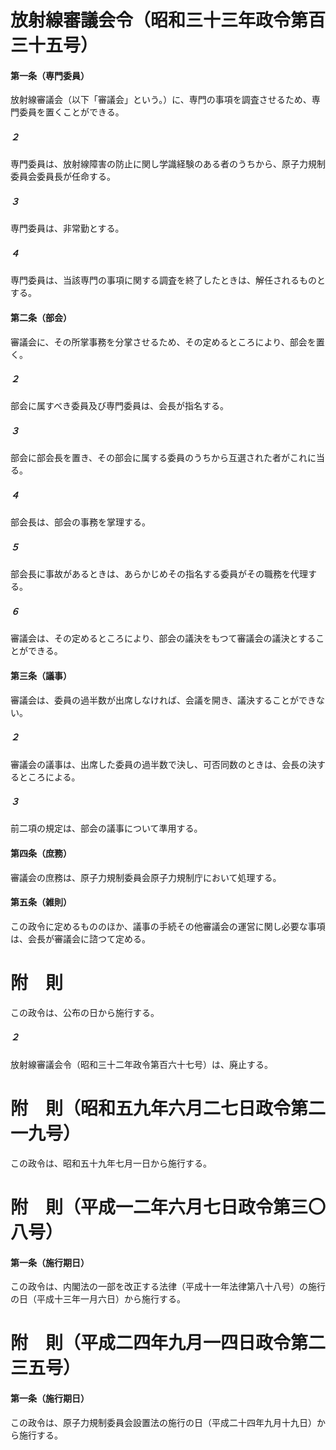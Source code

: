 # 放射線審議会令（昭和三十三年政令第百三十五号）
#### 第一条（専門委員）
放射線審議会（以下「審議会」という。）に、専門の事項を調査させるため、専門委員を置くことができる。
##### ２
専門委員は、放射線障害の防止に関し学識経験のある者のうちから、原子力規制委員会委員長が任命する。
##### ３
専門委員は、非常勤とする。
##### ４
専門委員は、当該専門の事項に関する調査を終了したときは、解任されるものとする。
#### 第二条（部会）
審議会に、その所掌事務を分掌させるため、その定めるところにより、部会を置く。
##### ２
部会に属すべき委員及び専門委員は、会長が指名する。
##### ３
部会に部会長を置き、その部会に属する委員のうちから互選された者がこれに当る。
##### ４
部会長は、部会の事務を掌理する。
##### ５
部会長に事故があるときは、あらかじめその指名する委員がその職務を代理する。
##### ６
審議会は、その定めるところにより、部会の議決をもつて審議会の議決とすることができる。
#### 第三条（議事）
審議会は、委員の過半数が出席しなければ、会議を開き、議決することができない。
##### ２
審議会の議事は、出席した委員の過半数で決し、可否同数のときは、会長の決するところによる。
##### ３
前二項の規定は、部会の議事について準用する。
#### 第四条（庶務）
審議会の庶務は、原子力規制委員会原子力規制庁において処理する。
#### 第五条（雑則）
この政令に定めるもののほか、議事の手続その他審議会の運営に関し必要な事項は、会長が審議会に諮つて定める。
# 附　則
この政令は、公布の日から施行する。
##### ２
放射線審議会令（昭和三十二年政令第百六十七号）は、廃止する。
# 附　則（昭和五九年六月二七日政令第二一九号）
この政令は、昭和五十九年七月一日から施行する。
# 附　則（平成一二年六月七日政令第三〇八号）
#### 第一条（施行期日）
この政令は、内閣法の一部を改正する法律（平成十一年法律第八十八号）の施行の日（平成十三年一月六日）から施行する。
# 附　則（平成二四年九月一四日政令第二三五号）
#### 第一条（施行期日）
この政令は、原子力規制委員会設置法の施行の日（平成二十四年九月十九日）から施行する。

